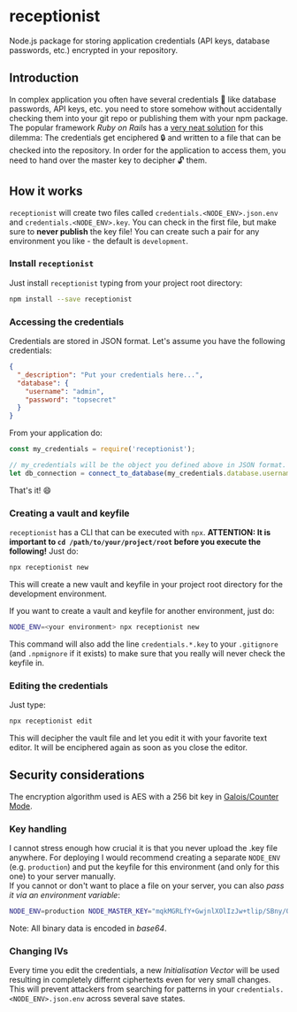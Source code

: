 # receptionist
Node.js package for storing application credentials (API keys, database passwords, etc.) encrypted in your repository.

## Introduction
In complex application you often have several credentials :key: like database passwords, API keys, etc. you need to store
somehow without accidentally checking them into your git repo or publishing them with your npm package.  
The popular framework _Ruby on Rails_ has a
[very neat solution](https://medium.com/craft-academy/encrypted-credentials-in-ruby-on-rails-9db1f36d8570)
for this dilemma:
The credentials get enciphered :lock: and written to a file that can be checked into the repository.
In order for the application to access them, you need to hand over the master key to decipher :unlock: them.

## How it works
`receptionist` will create two files called `credentials.<NODE_ENV>.json.env` and `credentials.<NODE_ENV>.key`.
You can check in the first file, but make sure to **never publish** the key file!
You can create such a pair for any environment you like - the default is `development`.

### Install `receptionist`
Just install `receptionist` typing from your project root directory:
```bash
npm install --save receptionist
```

### Accessing the credentials
Credentials are stored in JSON format.
Let's assume you have the following credentials:
```json
{
  "_description": "Put your credentials here...",
  "database": {
    "username": "admin",
    "password": "topsecret"
  }
}
```

From your application do:
```javascript
const my_credentials = require('receptionist');

// my_credentials will be the object you defined above in JSON format.
let db_connection = connect_to_database(my_credentials.database.username, my_credentials.database.password);
```

That's it! :smile:

### Creating a vault and keyfile
`receptionist` has a CLI that can be executed with `npx`.
**ATTENTION: It is important to `cd /path/to/your/project/root` before you execute the following!**
Just do:
```bash
npx receptionist new
```
This will create a new vault and keyfile in your project root directory for the development environment.

If you want to create a vault and keyfile for another environment, just do:
```bash
NODE_ENV=<your environment> npx receptionist new
```

This command will also add the line `credentials.*.key` to your `.gitignore` (and `.npmignore` if it exists)
to make sure that you really will never check the keyfile in.

### Editing the credentials
Just type:
```bash
npx receptionist edit
```
This will decipher the vault file and let you edit it with your favorite text editor.
It will be enciphered again as soon as you close the editor.

## Security considerations
The encryption algorithm used is AES with a 256 bit key in [Galois/Counter Mode](https://en.wikipedia.org/wiki/Galois/Counter_Mode).

### Key handling
I cannot stress enough how crucial it is that you never upload the .key file anywhere.
For deploying I would recommend creating a separate `NODE_ENV` (e.g. `production`) and put the keyfile for
this environment (and only for this one) to your server manually.  
If you cannot or don't want to place a file on your server, you can also _pass it via an environment variable_:
```bash
NODE_ENV=production NODE_MASTER_KEY="mqkMGRLfY+GwjnlXOlIzJw+tlip/SBny/QOlDHQltEM=" node my_awesome_app.js
```

Note: All binary data is encoded in _base64_.

### Changing IVs
Every time you edit the credentials, a new _Initialisation Vector_ will be used resulting in completely differnt
ciphertexts even for very small changes. This will prevent attackers from searching for patterns in your
`credentials.<NODE_ENV>.json.env` across several save states.
